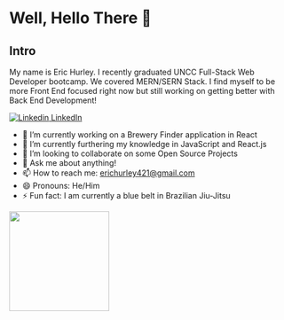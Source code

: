# Well, Hello There 🤙

## Intro
My name is Eric Hurley. I recently graduated UNCC Full-Stack Web Developer bootcamp. We covered MERN/SERN Stack. I find myself to be more Front End focused right now but still working on getting better with Back End Development!

[![Linkedin](https://i.stack.imgur.com/gVE0j.png) LinkedIn](https://www.linkedin.com/in/eric-hurley-profile/)

- 🔭 I’m currently working on a Brewery Finder application in React
- 🌱 I’m currently furthering my knowledge in JavaScript and React.js
- 👯 I’m looking to collaborate on some Open Source Projects
- 💬 Ask me about anything!
- 📫 How to reach me: erichurley421@gmail.com
- 😄 Pronouns: He/Him
- ⚡ Fun fact: I am currently a blue belt in Brazilian Jiu-Jitsu


<img height="180em" src="https://github-readme-stats.vercel.app/api?username=HurleySquared&show_icons=true&hide_border=true&&count_private=true&include_all_commits=true" />
